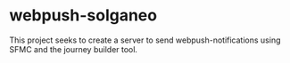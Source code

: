 # webpush-solganeo
This project seeks to create a server to send webpush-notifications using SFMC and the journey builder tool.
